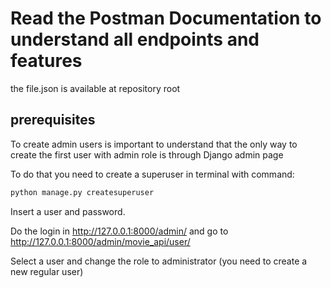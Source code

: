 # Read the Postman Documentation to understand all endpoints and features

the file.json is available at repository root

## prerequisites

To create admin users is important to understand that the only way to create the first user with admin role is through Django admin page

To do that you need to create a superuser in terminal with command:

```bash
python manage.py createsuperuser
```

Insert a user and password.

Do the login in http://127.0.0.1:8000/admin/ and go to http://127.0.0.1:8000/admin/movie_api/user/

Select a user and change the role to administrator (you need to create a new regular user)
